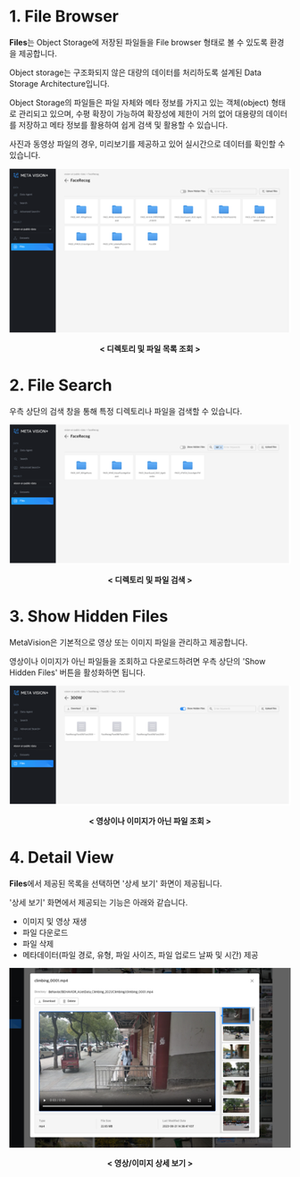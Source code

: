 # 1. File Browser

<b>Files</b>는 Object Storage에 저장된 파일들을 File browser 형태로 볼 수 있도록 환경을 제공합니다. 

Object storage는 구조화되지 않은 대량의 데이터를 처리하도록 설계된 Data Storage Architecture입니다. 

Object Storage의 파일들은 파일 자체와 메타 정보를 가지고 있는 객체(object) 형태로 관리되고 있으며, 수평 확장이 가능하여 확장성에 제한이 거의 없어 대용량의 데이터를 저장하고 메타 정보를 활용하여 쉽게 검색 및 활용할 수 있습니다.

사진과 동영상 파일의 경우, 미리보기를 제공하고 있어 실시간으로 데이터를 확인할 수 있습니다.


![MetaVision2 File Explore](./images/metavision2_files.png)
<center><b>< 디렉토리 및 파일 목록 조회 ></b></center>


# 2. File Search

우측 상단의 검색 창을 통해 특정 디렉토리나 파일을 검색할 수 있습니다.


![MetaVision2 File Search](./images/metavision2_files_search.png)
<center><b>< 디렉토리 및 파일 검색 ></b></center>


# 3. Show Hidden Files

MetaVision은 기본적으로 영상 또는 이미지 파일을 관리하고 제공합니다.

영상이나 이미지가 아닌 파일들을 조회하고 다운로드하려면 우측 상단의 'Show Hidden Files' 버튼을 활성화하면 됩니다.

![MetaVision2 File Hidden](./images/metavision2_files_hidden.png)
<center><b>< 영상이나 이미지가 아닌 파일 조회 ></b></center>

# 4. Detail View

<b>Files</b>에서 제공된 목록을 선택하면 '상세 보기' 화면이 제공됩니다.

'상세 보기' 화면에서 제공되는 기능은 아래와 같습니다.

- 이미지 및 영상 재생
- 파일 다운로드
- 파일 삭제
- 메타데이터(파일 경로, 유형, 파일 사이즈, 파일 업로드 날짜 및 시간) 제공

![MetaVision2 File Detail](./images/metavision2_files_detail.png)
<center><b>< 영상/이미지 상세 보기 ></b></center>
